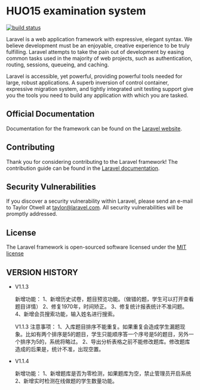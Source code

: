 # HUO15 examination system
[![build status](http://www.huo15.com/style/images/logo.png)](http://huo15.com)

Laravel is a web application framework with expressive, elegant syntax. We believe development must be an enjoyable, creative experience to be truly fulfilling. Laravel attempts to take the pain out of development by easing common tasks used in the majority of web projects, such as authentication, routing, sessions, queueing, and caching.

Laravel is accessible, yet powerful, providing powerful tools needed for large, robust applications. A superb inversion of control container, expressive migration system, and tightly integrated unit testing support give you the tools you need to build any application with which you are tasked.

## Official Documentation

Documentation for the framework can be found on the [Laravel website](http://laravel.com/docs).

## Contributing

Thank you for considering contributing to the Laravel framework! The contribution guide can be found in the [Laravel documentation](http://laravel.com/docs/contributions).

## Security Vulnerabilities

If you discover a security vulnerability within Laravel, please send an e-mail to Taylor Otwell at taylor@laravel.com. All security vulnerabilities will be promptly addressed.

## License

The Laravel framework is open-sourced software licensed under the [MIT license](http://opensource.org/licenses/MIT)

## VERSION HISTORY
* V1.1.3
    
    
    新增功能：
    1、新增历史试卷，题目预览功能。（做错的题，学生可以打开查看题目详情）
    2、修复1970年，时间矫正。
    3、修复统计报表统计不准问题。
    4、新增会员搜索功能，输入姓名进行搜索。
    
    V1.1.3 注意事项：
    1、入库题目排序不能重复。如果重复会造成学生漏题现象。比如有两个排序是5的题目，学生只能顺序答一个序号是5的题目，另外一个排序为5的，系统将略过。
    2、导出分析表格之前不能修改题库。修改题库造成的后果是，统计不准，出现空置。

* V1.1.4 


    新增功能：
    1、新增题库是否为零检测，如果题库为空，禁止管理员开启系统
    2、新增实时检测在线做题的学生数量功能。
    
